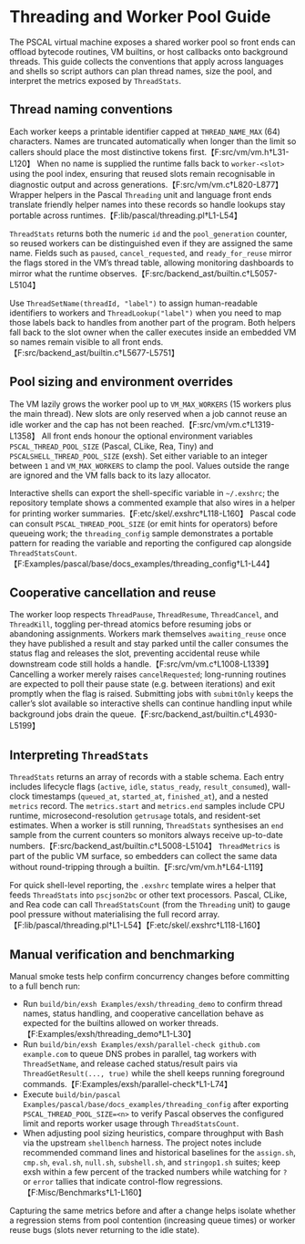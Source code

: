 # Threading and Worker Pool Guide

The PSCAL virtual machine exposes a shared worker pool so front ends can offload
bytecode routines, VM builtins, or host callbacks onto background threads. This
guide collects the conventions that apply across languages and shells so script
authors can plan thread names, size the pool, and interpret the metrics exposed
by `ThreadStats`.

## Thread naming conventions

Each worker keeps a printable identifier capped at `THREAD_NAME_MAX` (64)
characters. Names are truncated automatically when longer than the limit so
callers should place the most distinctive tokens first.【F:src/vm/vm.h†L31-L120】
When no name is supplied the runtime falls back to `worker-<slot>` using the
pool index, ensuring that reused slots remain recognisable in diagnostic output
and across generations.【F:src/vm/vm.c†L820-L877】 Wrapper helpers in the Pascal
`Threading` unit and language front ends translate friendly helper names into
these records so handle lookups stay portable across runtimes.【F:lib/pascal/threading.pl†L1-L54】

`ThreadStats` returns both the numeric `id` and the `pool_generation` counter, so
reused workers can be distinguished even if they are assigned the same name.
Fields such as `paused`, `cancel_requested`, and `ready_for_reuse` mirror the
flags stored in the VM’s thread table, allowing monitoring dashboards to mirror
what the runtime observes.【F:src/backend_ast/builtin.c†L5057-L5104】

Use `ThreadSetName(threadId, "label")` to assign human-readable identifiers to
workers and `ThreadLookup("label")` when you need to map those labels back to
handles from another part of the program. Both helpers fall back to the slot
owner when the caller executes inside an embedded VM so names remain visible to
all front ends.【F:src/backend_ast/builtin.c†L5677-L5751】

## Pool sizing and environment overrides

The VM lazily grows the worker pool up to `VM_MAX_WORKERS` (15 workers plus the
main thread). New slots are only reserved when a job cannot reuse an idle worker
and the cap has not been reached.【F:src/vm/vm.c†L1319-L1358】 All front ends
honour the optional environment variables `PSCAL_THREAD_POOL_SIZE` (Pascal,
CLike, Rea, Tiny) and `PSCALSHELL_THREAD_POOL_SIZE` (exsh). Set either variable
to an integer between `1` and `VM_MAX_WORKERS` to clamp the pool. Values outside
the range are ignored and the VM falls back to its lazy allocator.

Interactive shells can export the shell-specific variable in `~/.exshrc`; the
repository template shows a commented example that also wires in a helper for
printing worker summaries.【F:etc/skel/.exshrc†L118-L160】 Pascal code can consult
`PSCAL_THREAD_POOL_SIZE` (or emit hints for operators) before queueing work; the
`threading_config` sample demonstrates a portable pattern for reading the
variable and reporting the configured cap alongside `ThreadStatsCount`.【F:Examples/pascal/base/docs_examples/threading_config†L1-L44】

## Cooperative cancellation and reuse

The worker loop respects `ThreadPause`, `ThreadResume`, `ThreadCancel`, and
`ThreadKill`, toggling per-thread atomics before resuming jobs or abandoning
assignments. Workers mark themselves `awaiting_reuse` once they have published a
result and stay parked until the caller consumes the status flag and releases
the slot, preventing accidental reuse while downstream code still holds a
handle.【F:src/vm/vm.c†L1008-L1339】 Cancelling a worker merely raises
`cancelRequested`; long-running routines are expected to poll their pause state
(e.g. between iterations) and exit promptly when the flag is raised. Submitting
jobs with `submitOnly` keeps the caller’s slot available so interactive shells
can continue handling input while background jobs drain the queue.【F:src/backend_ast/builtin.c†L4930-L5199】

## Interpreting `ThreadStats`

`ThreadStats` returns an array of records with a stable schema. Each entry
includes lifecycle flags (`active`, `idle`, `status_ready`, `result_consumed`),
wall-clock timestamps (`queued_at`, `started_at`, `finished_at`), and a nested
`metrics` record. The `metrics.start` and `metrics.end` samples include CPU
runtime, microsecond-resolution `getrusage` totals, and resident-set estimates.
When a worker is still running, `ThreadStats` synthesises an `end` sample from
the current counters so monitors always receive up-to-date numbers.【F:src/backend_ast/builtin.c†L5008-L5104】
`ThreadMetrics` is part of the public VM surface, so embedders can collect the
same data without round-tripping through a builtin.【F:src/vm/vm.h†L64-L119】

For quick shell-level reporting, the `.exshrc` template wires a helper that
feeds `ThreadStats` into `pscjson2bc` or other text processors. Pascal, CLike,
and Rea code can call `ThreadStatsCount` (from the `Threading` unit) to gauge
pool pressure without materialising the full record array.【F:lib/pascal/threading.pl†L1-L54】【F:etc/skel/.exshrc†L118-L160】

## Manual verification and benchmarking

Manual smoke tests help confirm concurrency changes before committing to a full
bench run:

- Run `build/bin/exsh Examples/exsh/threading_demo` to confirm thread names,
  status handling, and cooperative cancellation behave as expected for the
  builtins allowed on worker threads.【F:Examples/exsh/threading_demo†L1-L30】
- Run `build/bin/exsh Examples/exsh/parallel-check github.com example.com` to
  queue DNS probes in parallel, tag workers with `ThreadSetName`, and release
  cached status/result pairs via `ThreadGetResult(..., true)` while the shell
  keeps running foreground commands.【F:Examples/exsh/parallel-check†L1-L74】
- Execute `build/bin/pascal Examples/pascal/base/docs_examples/threading_config`
  after exporting `PSCAL_THREAD_POOL_SIZE=<n>` to verify Pascal observes the
  configured limit and reports worker usage through `ThreadStatsCount`.
- When adjusting pool sizing heuristics, compare throughput with Bash via the
  upstream `shellbench` harness. The project notes include recommended command
  lines and historical baselines for the `assign.sh`, `cmp.sh`, `eval.sh`,
  `null.sh`, `subshell.sh`, and `stringop1.sh` suites; keep exsh within a few
  percent of the tracked numbers while watching for `?` or `error` tallies that
  indicate control-flow regressions.【F:Misc/Benchmarks†L1-L160】

Capturing the same metrics before and after a change helps isolate whether a
regression stems from pool contention (increasing queue times) or worker reuse
bugs (slots never returning to the idle state).
